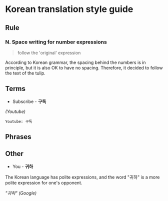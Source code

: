 # Korean translation style guide

## Rule
### N. Space writing for number expressions
> follow the 'original' expression

According to Korean grammar, the spacing behind the numbers is in principle, but it is also OK to have no spacing. Therefore, it decided to follow the text of the tulip.

## Terms
* Subscribe - **구독**

 *(Youtube)*

 `Youtube: 구독`

## Phrases

## Other

* You - **귀하**

The Korean language has polite expressions, and the word "귀하" is a more polite expression for one's opponent.

*"귀하" (Google)*
